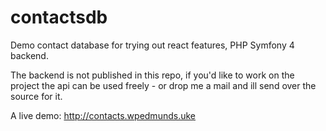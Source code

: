 # contactsdb
Demo contact database for trying out react features, PHP Symfony 4 backend.

The backend is not published in this repo, if you'd like to work on the project the api can be used freely - or drop me a mail and ill send over the source for it.

A live demo: http://contacts.wpedmunds.uke
